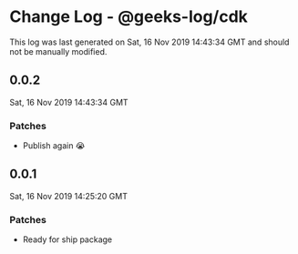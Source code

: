 # Change Log - @geeks-log/cdk

This log was last generated on Sat, 16 Nov 2019 14:43:34 GMT and should not be manually modified.

## 0.0.2
Sat, 16 Nov 2019 14:43:34 GMT

### Patches

- Publish again :sob:

## 0.0.1
Sat, 16 Nov 2019 14:25:20 GMT

### Patches

- Ready for ship package

